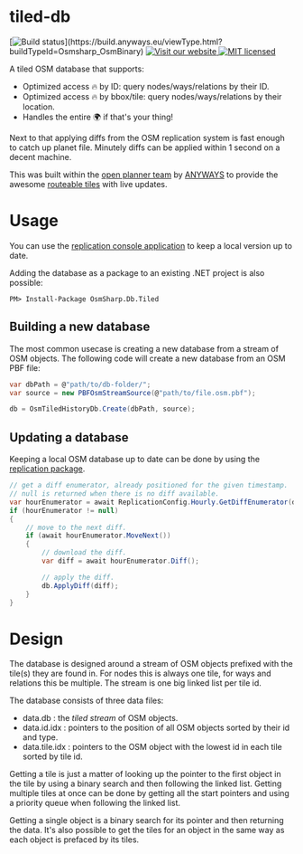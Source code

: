 # tiled-db

[![Build status](https://build.anyways.eu/app/rest/builds/buildType:(id:Osmsharp_TiledDb)/statusIcon)](https://build.anyways.eu/viewType.html?buildTypeId=Osmsharp_OsmBinary)   [![Visit our website](https://img.shields.io/badge/website-osmsharp.com-020031.svg) ](http://www.osmsharp.com/) [![MIT licensed](https://img.shields.io/badge/license-MIT-blue.svg)](https://github.com/OsmSharp/core/blob/develop/LICENSE.md)  

A tiled OSM database that supports:

- Optimized access :fire: by ID: query nodes/ways/relations by their ID.
- Optimized access :fire: by bbox/tile: query nodes/ways/relations by their location.
- Handles the entire :earth_africa: if that's your thing!

Next to that applying diffs from the OSM replication system is fast enough to catch up planet file. Minutely diffs can be applied within 1 second on a decent machine.

This was built within the [open planner team](https://github.com/openplannerteam) by [ANYWAYS](https://www.anyways.eu/) to provide the awesome [routeable tiles](https://github.com/openplannerteam/routable-tiles) with live updates.

# Usage

You can use the [replication console application](https://github.com/OsmSharp/tiled-db/tree/master/src/OsmSharp.Db.Tiled.Replication) to keep a local version up to date. 

Adding the database as a package to an existing .NET project is also possible:

    PM> Install-Package OsmSharp.Db.Tiled
    
## Building a new database

The most common usecase is creating a new database from a stream of OSM objects. The following code will create a new database from an OSM PBF file: 

```csharp
var dbPath = @"path/to/db-folder/";
var source = new PBFOsmStreamSource(@"path/to/file.osm.pbf");

db = OsmTiledHistoryDb.Create(dbPath, source);
```

## Updating a database

Keeping a local OSM database up to date can be done by using the [replication package](https://github.com/OsmSharp/replication).  

```csharp
// get a diff enumerator, already positioned for the given timestamp.
// null is returned when there is no diff available.
var hourEnumerator = await ReplicationConfig.Hourly.GetDiffEnumerator(db.Latest.EndTimestamp);
if (hourEnumerator != null)
{
    // move to the next diff.
    if (await hourEnumerator.MoveNext())
    {
        // download the diff.
        var diff = await hourEnumerator.Diff();

        // apply the diff.
        db.ApplyDiff(diff);
    }
}
```

# Design

The database is designed around a stream of OSM objects prefixed with the tile(s) they are found in. For nodes this is always one tile, for ways and relations this be multiple. The stream is one big linked list per tile id. 

The database consists of three data files:
- data.db : the _tiled stream_ of OSM objects.
- data.id.idx : pointers to the position of all OSM objects sorted by their id and type.
- data.tile.idx : pointers to the OSM object with the lowest id in each tile sorted by tile id.

Getting a tile is just a matter of looking up the pointer to the first object in the tile by using a binary search and then following the linked list. Getting multiple tiles at once can be done by getting all the start pointers and using a priority queue when following the linked list. 

Getting a single object is a binary search for its pointer and then returning the data. It's also possible to get the tiles for an object in the same way as each object is prefaced by its tiles.